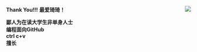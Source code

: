 **Thank You!!!**
<img align="right" src="https://github-readme-stats.vercel.app/api?username=QiQiyydss&show_icons=true&icon_color=CE1D2D&text_color=718096&bg_color=ffffff&hide_title=false" />
**最爱琦琦！**

**鄙人为在读大学生非单身人士  
编程面向GitHub  
ctrl c+v**  
**擅长**  


<!---
QiQiyydss/QiQiyydss is a ✨ special ✨ repository because its `README.md` (this file) appears on your GitHub profile.
You can click the Preview link to take a look at your changes.
--->
